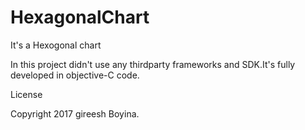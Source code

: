 # HexagonalChart

It's a Hexogonal chart

In this project didn't use any thirdparty frameworks and SDK.It's fully developed in objective-C code.


License

Copyright 2017 gireesh Boyina.

